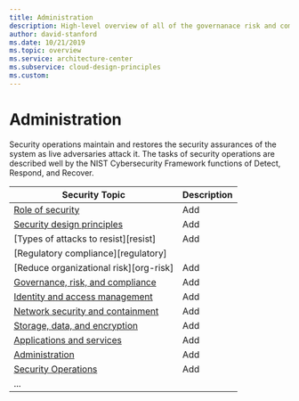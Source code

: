 ```yaml
---
title: Administration
description: High-level overview of all of the governanace risk and compliance topics
author: david-stanford
ms.date: 10/21/2019
ms.topic: overview
ms.service: architecture-center
ms.subservice: cloud-design-principles
ms.custom: 
---
```


# Administration

Security operations maintain and restores the security assurances of the system as live adversaries attack it. The tasks of security operations are described well by the NIST Cybersecurity Framework functions of Detect, Respond, and Recover.

| Security Topic | Description |
|-------------------|-------------|
| [Role of security][role] | Add |
| [Security design principles][design] | Add |
| [Types of attacks to resist][resist] | Add |
| [Regulatory compliance][regulatory] | |
| [Reduce organizational risk][org-risk] | Add |
| [Governance, risk, and compliance][compliance] | Add |
| [Identity and access management][identity] | Add |
| [Network security and containment][container] | Add |
| [Storage, data, and encryption][data-classification] | Add |
| [Applications and services][data-management] | Add |
| [Administration][encryption] | Add |
| [Security Operations][identity] | Add |
| ... |  |

<!-- security links -->
[monitoring]: ./monitoring.md
[role]: ./role-of-security.md
[app-design]: ./app-design.md
[authorization]: ./authorization.md
[compliance]: ./compliance.md
[container]: ./container-security.md
[data-classification]: ./data-classification.md
[data-management]: ./data-management.md
[encryption]: ./encryption.md
[identity]: ./identity.md
[network]: ./network.md
[testing]: ./testing.md
[threat-modeling]: ./threat-modeling.md
[tradeoffs]: ./tradeoffs.md
[design]: /azure/architecture/security/security-principles
[attacks]: /azure/architecture/security/architecture-type